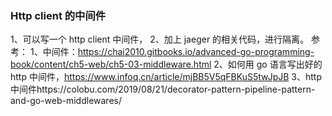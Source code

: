 
### Http client 的中间件

1、可以写一个 http client 中间件，
2、加上 jaeger 的相关代码，进行隔离。 
参考：
1、中间件：https://chai2010.gitbooks.io/advanced-go-programming-book/content/ch5-web/ch5-03-middleware.html 
2、如何用 go 语言写出好的 http 中间件，https://www.infoq.cn/article/mjBB5V5qFBKuS5twJpJB
3、http 中间件https://colobu.com/2019/08/21/decorator-pattern-pipeline-pattern-and-go-web-middlewares/